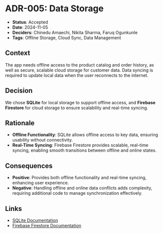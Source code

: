 # ADR-005: Data Storage

- **Status**: Accepted
- **Date**: 2024-11-05
- **Deciders**: Chinedu Amaechi, Nikita Sharma, Faruq Ogunkunle
- **Tags**: Offline Storage, Cloud Sync, Data Management

## Context
The app needs offline access to the product catalog and order history, as well as secure, scalable cloud storage for customer data. Data syncing is required to update local data when the user reconnects to the internet.

## Decision
We chose **SQLite** for local storage to support offline access, and **Firebase Firestore** for cloud storage to ensure scalability and real-time syncing.

## Rationale
- **Offline Functionality**: SQLite allows offline access to key data, ensuring usability without connectivity.
- **Real-Time Syncing**: Firebase Firestore provides scalable, real-time syncing, enabling smooth transitions between offline and online states.

## Consequences
- **Positive**: Provides both offline functionality and real-time syncing, enhancing user experience.
- **Negative**: Handling offline and online data conflicts adds complexity, requiring additional code to manage synchronization effectively.

## Links
- [SQLite Documentation](https://www.sqlite.org/docs.html)
- [Firebase Firestore Documentation](https://firebase.google.com/docs/firestore)

